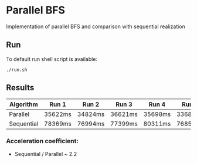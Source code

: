 # Parallel BFS
Implementation of parallel BFS and comparison with sequential realization

## Run
To default run shell script is available:
```shell
./run.sh
```

## Results

| Algorithm  | Run 1   | Run 2   | Run 3   | Run 4   | Run 5   | Avg     |
|------------|---------|---------|---------|---------|---------|---------|
| Parallel   | 35622ms | 34824ms | 36621ms | 35698ms | 33684ms | 35298ms |
| Sequential | 78369ms | 76994ms | 77399ms | 80311ms | 76853ms | 78213ms |

### Acceleration coefficient:
* Sequential / Parallel ~ 2.2